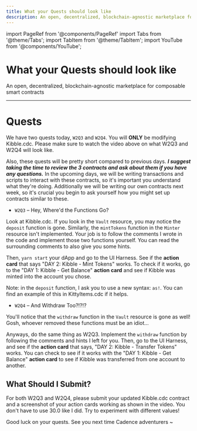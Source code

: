 ```yaml
---
title: What your Quests should look like
description: An open, decentralized, blockchain-agnostic marketplace for composable smart contracts
---
```


import PageRef from '@components/PageRef'
import Tabs from '@theme/Tabs';
import TabItem from '@theme/TabItem';
import YouTube from '@components/YouTube';

# What your Quests should look like

An open, decentralized, blockchain-agnostic marketplace for composable smart contracts

---

<YouTube videoId="7L8ixcpB_tE"/>

# Quests

We have two quests today, `W2Q3` and `W2Q4`. You will **ONLY** be modifying Kibble.cdc. Please make sure to watch the video above on what W2Q3 and W2Q4 will look like.

Also, these quests will be pretty short compared to previous days. **_I suggest taking the time to review the 3 contracts and ask about them if you have any questions._** In the upcoming days, we will be writing transactions and scripts to interact with these contracts, so it's important you understand what they're doing. Additionally we will be writing our own contracts next week, so it's crucial you begin to ask yourself how you might set up contracts similar to these.

- `W2Q3` – Hey, Where'd the Functions Go?

Look at Kibble.cdc. If you look in the `Vault` resource, you may notice the `deposit` function is gone. Similarly, the `mintTokens` function in the `Minter` resource isn't implemented. Your job is to follow the comments I wrote in the code and implement those two functions yourself. You can read the surrounding comments to also give you some hints.

Then, `yarn start` your dApp and go to the UI Harness. See if the **action card** that says "DAY 2: Kibble - Mint Tokens" works. To check if it works, go to the "DAY 1: Kibble - Get Balance" **action card** and see if Kibble was minted into the account you chose.

Note: in the `deposit` function, I ask you to use a new syntax: `as!`. You can find an example of this in KittyItems.cdc if it helps.

- `W2Q4` – And Withdraw Too?!?!?

You'll notice that the `withdraw` function in the `Vault` resource is gone as well! Gosh, whoever removed these functions must be an idiot...

Anyways, do the same thing as W2Q3. Implement the `withdraw` function by following the comments and hints I left for you. Then, go to the UI Harness, and see if the **action card** that says, "DAY 2: Kibble - Transfer Tokens" works. You can check to see if it works with the "DAY 1: Kibble - Get Balance" **action card** to see if Kibble was transferred from one account to another.

## What Should I Submit?

For both W2Q3 and W2Q4, please submit your updated Kibble.cdc contract and a screenshot of your action cards working as shown in the video. You don't have to use 30.0 like I did. Try to experiment with different values!

Good luck on your quests. See you next time Cadence adventurers ~
